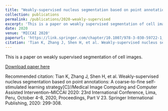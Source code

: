 ```yaml
---
title: "Weakly-supervised nucleus segmentation based on point annotations: A coarse-to-fine self-stimulated learning strategy"
collection: publications
permalink: /publications/2020-weakly-supervised
excerpt: 'This is a paper on weakly supervised segmentation of cell images.'
date: 2020
venue: 'MICCAI 2020'
paperurl: 'https://link.springer.com/chapter/10.1007/978-3-030-59722-1_29'
citation: 'Tian K, Zhang J, Shen H, et al. Weakly-supervised nucleus segmentation based on point annotations: A coarse-to-fine self-stimulated learning strategy[C]//Medical Image Computing and Computer Assisted Intervention–MICCAI 2020: 23rd International Conference, Lima, Peru, October 4–8, 2020, Proceedings, Part V 23. Springer International Publishing, 2020: 299-308.'
---
```

This is a paper on weakly supervised segmentation of cell images.

[Download paper here](https://link.springer.com/chapter/10.1007/978-3-030-59722-1_29)

Recommended citation: Tian K, Zhang J, Shen H, et al. Weakly-supervised nucleus segmentation based on point annotations: A coarse-to-fine self-stimulated learning strategy[C]//Medical Image Computing and Computer Assisted Intervention–MICCAI 2020: 23rd International Conference, Lima, Peru, October 4–8, 2020, Proceedings, Part V 23. Springer International Publishing, 2020: 299-308.